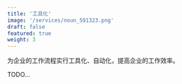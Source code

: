 ```yaml
---
title: '工具化'
image: '/services/noun_591323.png'
draft: false
featured: true
weight: 3
---
```


为企业的工作流程实行工具化、自动化，提高企业的工作效率。

<!--more-->

TODO...